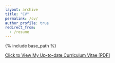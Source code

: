 ```yaml
---
layout: archive
title: "CV"
permalink: /cv/
author_profile: true
redirect_from:
  - /resume
---
```


{% include base_path %}


[Click to View My Up-to-date Curriculum Vitae [PDF]](http://gabrielfior.github.io/files/gabrielfior_cv.pdf)
